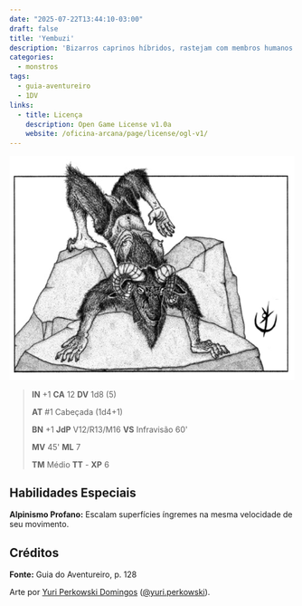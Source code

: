```yaml
---
date: "2025-07-22T13:44:10-03:00"
draft: false
title: 'Yembuzi'
description: 'Bizarros caprinos híbridos, rastejam com membros humanos para servir seu cruel criador.'
categories:
  - monstros
tags:
  - guia-aventureiro
  - 1DV
links:
  - title: Licença
    description: Open Game License v1.0a
    website: /oficina-arcana/page/license/ogl-v1/
---
```


![Yembuzi](yembuzi.png)

> **IN** +1 **CA** 12 **DV** 1d8 (5)
>
> **AT** #1 Cabeçada (1d4+1)
>
> **BN** +1 **JdP** V12/R13/M16 **VS** Infravisão 60'
>
> **MV** 45' **ML** 7
>
> **TM** Médio **TT** - **XP** 6

## Habilidades Especiais

**Alpinismo Profano:** Escalam superfícies íngremes na mesma
velocidade de seu movimento.

## Créditos

**Fonte:** Guia do Aventureiro, p. 128

Arte por [Yuri Perkowski Domingos](https://www.artstation.com/perkowski) ([@yuri.perkowski](https://www.instagram.com/yuri.perkowski/)).
